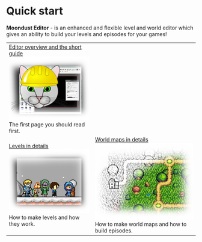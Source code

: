 # Quick start
**Moondust Editor** - is an enhanced and flexible level and world editor which gives an ability
to build your levels and episodes for your games!

|||
| -------------------------- | --------------------------------|
| [Editor overview and the short guide](QuickStart/WhatsAnEditor.md)<br/>[![PgeEditor](Intro/QuickStart/WhatIsPGEEditor.png)](QuickStart/WhatIsEditor.md)<br/>The first page you should read first. | |
|  [Levels in details](QuickStart/HowToMakeLevels.md)<br/>[![HowToLevels](Intro/QuickStart/HowToMakeLevels.png)](QuickStart/HowToMakeLevels.md)<br/>How to make levels and how they work. | [World maps in details](QuickStart/HowToMakeWorlds.md)<br/>[![HowToWorlds](Intro/QuickStart/HowToMakeWorlds.png)](QuickStart/HowToMakeWorlds.md)<br/>How to make world maps and how to build episodes. |
